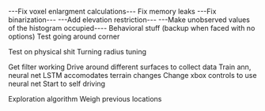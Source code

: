 ---Fix voxel enlargment calculations---
Fix memory leaks
---Fix binarization---
---Add elevation restriction---
---Make unobserved values of the histogram occupied----
Behavioral stuff (backup when faced with no options)
Test going around corner

Test on physical shit
Turning radius tuning

Get filter working
Drive around different surfaces to collect data
Train ann, neural net LSTM accomodates terrain changes
Change xbox controls to use neural net
Start to self driving

Exploration algorithm
Weigh previous locations
